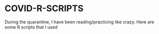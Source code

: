 # COVID-R-SCRIPTS
During the quarantine, I have been reading/practicing like crazy. Here are some R scripts that I used
